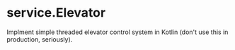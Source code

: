 # service.Elevator

Implment simple threaded elevator control system in Kotlin (don't use this in production, seriously).
